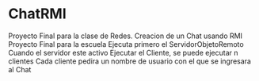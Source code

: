 # ChatRMI
Proyecto Final para la clase de Redes. Creacion de un Chat usando RMI
Proyecto Final para la escuela
Ejecuta primero el ServidorObjetoRemoto
Cuando el servidor este activo
Ejecutar el Cliente, se puede ejecutar n clientes
Cada cliente pedira un nombre de usuario con el que se ingresara al Chat
